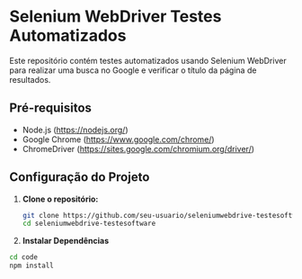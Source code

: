 # Selenium WebDriver Testes Automatizados

Este repositório contém testes automatizados usando Selenium WebDriver para realizar uma busca no Google e verificar o título da página de resultados.

## Pré-requisitos

- Node.js (https://nodejs.org/)
- Google Chrome (https://www.google.com/chrome/)
- ChromeDriver (https://sites.google.com/chromium.org/driver/)

## Configuração do Projeto

1. **Clone o repositório:**

   ```bash
   git clone https://github.com/seu-usuario/seleniumwebdrive-testesoftware.git
   cd seleniumwebdrive-testesoftware

2. **Instalar Dependências**

  ```bash
  cd code
  npm install 
  
